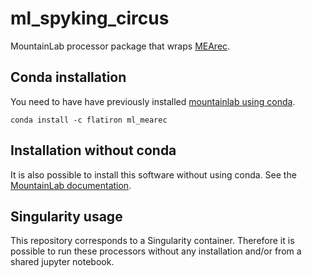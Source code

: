# ml_spyking_circus

MountainLab processor package that wraps [MEArec](https://github.com/alejoe91/MEArec).


## Conda installation

You need to have have previously installed [mountainlab using conda](https://github.com/flatironinstitute/mountainlab-js).

```
conda install -c flatiron ml_mearec
```

## Installation without conda

It is also possible to install this software without using conda. See the [MountainLab documentation](https://github.com/flatironinstitute/mountainlab-js).

## Singularity usage

This repository corresponds to a Singularity container. Therefore it is possible to run these processors without any installation and/or from a shared jupyter notebook.

